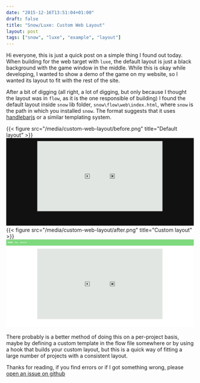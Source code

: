 ```yaml
---
date: "2015-12-16T13:51:04+01:00"
draft: false
title: "Snow/Luxe: Custom Web Layout"
layout: post
tags: ["snow", "luxe", "example", "layout"]
---
```


Hi everyone, this is just a quick post on a simple thing I found out today.
When building for the web target with `luxe`, the default layout is just a black background with the game window in the middle.
While this is okay while developing, I wanted to show a demo of the game on my website, so I wanted its layout to fit with the rest of the site.  

After a bit of digging (all right, a lot of digging, but only because I thought the layout was in `flow`, as it is the one responsible of building)
I found the default layout inside `snow` lib folder, `snow\flow\web\index.html`, where `snow` is the path in which you installed `snow`.
The format suggests that it uses [handlebarjs](http://handlebarsjs.com/) or a similar templating system.  

{{< figure src="/media/custom-web-layout/before.png" title="Default layout" >}}
![Default layout](/media/custom-web-layout/before.png)
{{< figure src="/media/custom-web-layout/after.png" title="Custom layout" >}}
![Custom layout](/media/custom-web-layout/after.png)

There probably is a better method of doing this on a per-project basis, maybe by defining a custom template in the flow file somewhere or by using
 a hook that builds your custom layout, but this is a quick way of fitting a large number of projects with a consistent layout.

 Thanks for reading, if you find errors or if I got something wrong, please [open an issue on github](https://github.com/stisa/stisa.github.io)